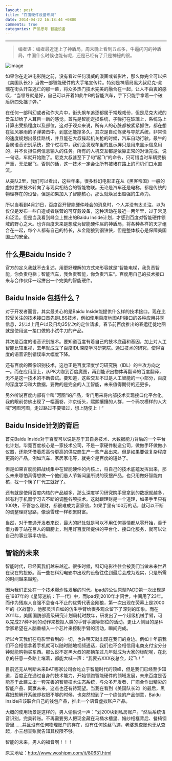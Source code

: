 ```yaml
---
layout: post
title: "百度硬件设备布局"
date: 2014-04-22 16:18:44 +0800
comments: true
categories: 产品思考 智能设备
---
```


-------
> 编者语：编者最近迷上了神盾局，周末晚上看到五点多，牛逼闪闪的神盾局，中国什么时候也能有呢，还是已经有了只是神秘的很。

<alt>![image](http://image.woshipm.com/wp-files/2014/04/223.jpg)</alt>

如果你在走进电影院之前，没有看过任何漫威的漫画或者影片，那么你完全可以把《美国队长2》当做一部智能硬件的大手笔宣传片。特别是神盾局黑大叔尼克-弗瑞在街头开车逃亡的那一幕，将众多热门技术完美的融合在一起，让人不由衷的感叹，“当领导就是好，自己可以开着如此牛B的智能汽车，手下只能手拿着一个破盾牌四处挡子弹。”

<!-- more -->
在任何一部科幻或者动作大片中，街头飙车追逐都属于常规戏份，但是尼克大叔的爱车却给了人耳目一新的感觉。首先是智能定损系统，子弹打在玻璃上，系统马上计算出受损程度以及部位，这对于观众来说，所有人的心脏都被紧紧抓住，都在想在狂风暴雨的子弹袭击中，到底还能撑多久。其次是自动驾驶与导航系统，非常快的速度规划出最佳路线，并且能在大叔操起机关枪的时候，汽车自动行驶。最牛的当属语音识别系统，整个过程中，我们会发现车里的显示屏只是用来显示信息用的，并不负担任何信息输入的任务。所有的人机交互都是依靠正常的对话完成，说一句话，车就开始跑了。尼克大叔甚至下了句”起飞“的命令，只可惜当时车辆受损严重，无法起飞，否则的话，这一技术一定会让所有被堵在路上的司机们口水直流。

从美队2里，我们可以看出，这些年来，很多科幻电影正在从《黑客帝国》一般的虚拟世界技术转向了与现实相结合的智能物联。无论是汽车还是电梯，都是传统的物理存在的设备，但是如果加入了智能核心，那么就焕发出超强的生命力。

所以当看到4月21日，百度召开智能硬件峰会的消息时，个人并没有太关注，以为仅仅是发布一些自造或者联营的可穿戴设备，这种活动在最近一两年里，过于常见和泛滥。但是当我看到峰会上推出的Baidu Inside计划，才感到百度对智能硬件领域的野心之大。也许百度未来是想成为智能硬件届的神盾局，将各种各样的天才组合在一起，每个人都有自己的特长，从金刚狼到钢铁侠，但是整体核心是保障美国国土的安全。

## 什么是Baidu Inside？

官方的定义我就不去复述，用更好理解的方式来形容就是”智能电梯，我负责智能，你负责电梯；智能汽车，我负责智能，你负责汽车“。百度用自己的技术接口来与合作伙伴一起拼出一个完美的智能硬件。

## Baidu Inside 包括什么？

对于开发者而言，其实最关心的是Baidu Inside能提供什么样的技术接口。现在比较受关注的技术接口首先是LBS技术，例如使用百度地图API接口的各种应用共享信息，2亿以上用户以及日均35亿次的定位请求。春节前百度推出的春运迁徙地图就是使用这一接口做的小试牛刀的产品。

其次是百度的语音识别技术。要知道百度有着自己的技术底蕴和基因，加上对人工智能比较重视，去年就成立了百度IDL深度学习研究院。通过技术的研究，使得百度的语音识别错误率大幅度下降。

还有百度的图像识别技术，这也正是百度深度学习研究院（IDL）的主攻方向之一。而在应用层上，从PK大咖到百度魔图，再到能识出物体再翻译的百度翻译，无不是这一技术的不断尝试。要知道，这些交互不过是人工智能的一小部分，百度的深度学习和大数据，要做的是完全的人工智能，未来值得期待的还更多。

另外听说百度内部有个叫”河图“的产品，专门用来将内部技术实现接口化平台化。我的眼前仿佛出现了一幅画卷，汴京街头，熙熙攘攘的人群，一个码农模样的人大喊”河图河图，走过路过不要错过，想上随便上！“

## Baidu Inside计划的背后

首先Baidu Inside对于百度可以说是基于其自身技术、大数据能力背后的一个平台化计划。毕竟百度核心是一家技术公司，不是一家硬件制造公司，做做手环做做小仪器，还能凭借着质高价更高的供应商生产一些产品出来。但是如果要做复杂程度更高的产品，例如汽车、家居家电等，就完全是百度的短处了。

但是如果百度能把战线集中在智能硬件的内核上，将自己的技术底蕴发挥出来，那么未来哪怕真得想做一个他们愚人节新闻里所说的筷搜产品，也只用做好智能内核，找一个筷子厂代工就好了。

还有就是使用百度内核的产品越多，那么深度学习研究院手里拿到的数据就越多，越有利于机器学习去不断的调整各项技术。这就跟理财是一个道理，如果手里只有100块，不管怎么理财，都很难成为富家翁，如果手里有100万的话，就可以不断的调整理财思路，像滚雪球一样积累财富。

当然，对于普通开发者来说，最大的好处就是可以不用任何事情都从零开始，善于借力善于站在巨人的肩膀上，利用好百度所提供的平台化、接口化服务，就可以让自己的事业事半功倍。

## 智能的未来

智能时代，已经离我们越来越近。很多时候，科幻电影往往会被我们当做未来世界在现在的投影。而一些在科幻电影中出现的设备往往到最后会成为现实，只是所需的时间越来越短。

因为我们正处在一个技术爆炸性发展的时代。ipad的公认原型PADD第一次出现是在1987年的《星际迷航：下一代》中，而ipad到2010年才问世，中间用了23年。而作为残疾人自强不息奋斗不止的优秀代表金刚狼，第一次出现在荧幕上是2000年的《X战警》，他那灵活自如的仿生手臂给很多观众留下了深刻的印象。而在2011年，美国国防部高级研究计划局耗时数年，研发出了一个超级机械手臂，可以完成27种不同的动作来模拟人类的手臂手腕等部位的活动。更让人侧目的是科学家希望在人脑重植入一个芯片来控制手臂的活动，瞬间完成。

所以今天我们在电影里看到的一切，也许明天就出现在我们的身边。例如十年前我们不会相信拿着手机就可以随时随地视频通话，我们也不会相信用电商支付宝分分钟就能购物买东西。那么说不定黑大叔的那辆车过几年就成为大家的标配呢，在北京的任意一条路上堵着，都能大喊一声：“我要去XXX夜总会，起飞！”

目前还无从判断未来BAT哪家公司会屹立于智能时代的顶峰，但是我们已经至少知道，百度正在通过自身的技术能力，开始领跑智能硬件的领域发展，未来百度是否能基于此建立出一套完善的智能技术生态系统，与众多开发者、厂商合作出精彩的智能产品、同赢未来，这点也还有待观望。当我在看到《美国队长2》的最后，黑寡妇想解开系统却权限不够的时候，也突然想到了一个绝佳的产品创意，Baidu Inside应该联合自己的钱包产品，推出一个语音虚拟账户产品。

大概的使用场景是这样的，男人偷偷说一声：”划200块到私房账户。“然后系统语音识别，完美转账。不再需要男人把现金藏在马桶水槽里、婚纱相框背后、餐椅钢管里……并且没有任何物理账户的存在，没有任何蛛丝马迹，老婆想查账也无从查起，小三想查账就告知其权限不够。

智能的未来，男人的福音啊！！！

原文地址：<http://www.woshipm.com/it/80631.html>
